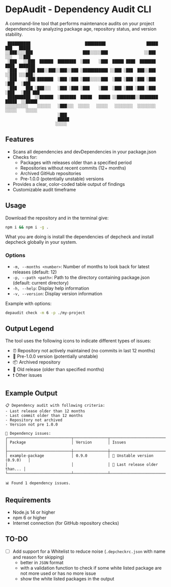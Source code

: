 # DepAudit - Dependency Audit CLI

A command-line tool that performs maintenance audits on your project dependencies by analyzing package age, repository status, and version stability.

```
 ██████████                        █████████                  █████  ███   █████   
░░███░░░░███                      ███░░░░░███                ░░███  ░░░   ░░███    
 ░███   ░░███  ██████  ████████  ░███    ░███  █████ ████  ███████  ████  ███████  
 ░███    ░███ ███░░███░░███░░███ ░███████████ ░░███ ░███  ███░░███ ░░███ ░░░███░   
 ░███    ░███░███████  ░███ ░███ ░███░░░░░███  ░███ ░███ ░███ ░███  ░███   ░███    
 ░███    ███ ░███░░░   ░███ ░███ ░███    ░███  ░███ ░███ ░███ ░███  ░███   ░███ ███
 ██████████  ░░██████  ░███████  █████   █████ ░░████████░░████████ █████  ░░█████ 
░░░░░░░░░░    ░░░░░░   ░███░░░  ░░░░░   ░░░░░   ░░░░░░░░  ░░░░░░░░ ░░░░░    ░░░░░  
                       ░███                                                        
                       █████                                                       
                      ░░░░░                                                        
```

## Features

- Scans all dependencies and devDependencies in your package.json
- Checks for:
  - Packages with releases older than a specified period
  - Repositories without recent commits (12+ months)
  - Archived GitHub repositories
  - Pre-1.0.0 (potentially unstable) versions
- Provides a clear, color-coded table output of findings
- Customizable audit timeframe

## Usage

Download the repository and in the terminal give:

```bash
npm i && npm i -g .
```
What you are doing is install the dependencies of depcheck and install depcheck globally in your system.

### Options

- `-m, --months <number>`: Number of months to look back for latest releases (default: 12)
- `-p, --path <path>`: Path to the directory containing package.json (default: current directory)
- `-h, --help`: Display help information
- `-v, --version`: Display version information

Example with options:

```bash
depaudit check -m 6 -p ./my-project
```

## Output Legend

The tool uses the following icons to indicate different types of issues:

- ⏰ Repository not actively maintained (no commits in last 12 months)
- 🚧 Pre-1.0.0 version (potentially unstable)
- 📦 Archived repository
- 📅 Old release (older than specified months)
- ❗ Other issues

## Example Output

```
📋 Dependency audit with following criteria:
- Last release older than 12 months
- Last commit older than 12 months
- Repository not archived
- Version not pre 1.0.0

🚨 Dependency issues:
┌────────────────────────────┬───────────────┬───────────────────────────────┐
│ Package                    │ Version       │ Issues                        │
├────────────────────────────┼───────────────┼───────────────────────────────┤
│ example-package            │ 0.9.0         │ 🚧 Unstable version (0.9.0)   │
│                            │               │ 📅 Last release older than... │
└────────────────────────────┴───────────────┴───────────────────────────────┘

📊 Found 1 dependency issues.
```

## Requirements

- Node.js 14 or higher
- npm 6 or higher
- Internet connection (for GitHub repository checks)

## TO-DO
- [ ] Add support for a Whitelist to reduce noise (`.depcheckrc.json` with name and reason for skipping)
  - better in `JSON` format
  - with a validation function to check if some white listed package are not more used or has no more issue
  - show the white listed packages in the output
